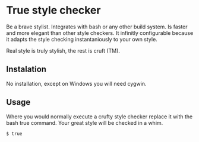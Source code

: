 
# True style checker

Be a brave stylist. Integrates with bash or any other build system. Is
faster and more elegant than other style checkers. It infinitly
configurable because it adapts the style checking instantaniously to
your own style.

Real style is truly stylish, the rest is cruft (TM).

## Instalation

No installation, except on Windows you will need cygwin.

## Usage

Where you would normally execute a crufty style checker replace it
with the bash true command. Your great style will be checked in a
whim.

~~~~ .bash
$ true
~~~~


